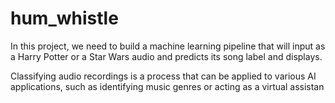 # hum_whistle
In this project, we need to build a machine learning pipeline that will input as a Harry Potter or a Star Wars audio and predicts its song label and displays.

Classifying audio recordings is a process that can be applied to various AI applications, such as identifying music genres or acting as a virtual assistan
